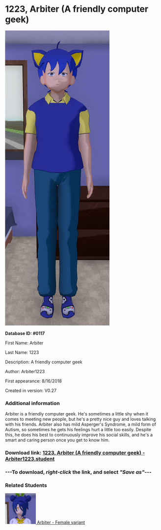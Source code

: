 # 1223, Arbiter (A friendly computer geek)

<img src="../../Files/Images/1223, Arbiter (A friendly computer geek).png" title="1223, Arbiter (A friendly computer geek) - Arbiter1223">

**Database ID: #0117**

First Name: Arbiter

Last Name: 1223

Description: A friendly computer geek

Author: Arbiter1223

First appearance: 8/16/2018

Created in version: V0.27

### Additional information

Arbiter is a friendly computer geek. He's sometimes a little shy when it comes to meeting new people, but he's a pretty nice guy and loves talking with his friends. Arbiter also has mild Asperger's Syndrome, a mild form of Autism, so sometimes he gets his feelings hurt a little too easily. Despite this, he does his best to continuously improve his social skills, and he's a smart and caring person once you get to know him.

### Download link: <a href="https://raw.githubusercontent.com/Arbiter1223/Daigaku-Gurashi-Custom-Students/master/Files/Student%20Files/1223%2C%20Arbiter%20(A%20friendly%20computer%20geek)%20-%20Arbiter1223.student">1223, Arbiter (A friendly computer geek) - Arbiter1223.student</a>

### ---**To download, _right-click_ the link, and select _"Save as"_**---

### Related Students

<a href="1223, Arbiter (A friendly lewd gamer girl).md"><img src="../../Files/Thumbs/1223, Arbiter (A friendly lewd gamer girl).png" height="100" width="100" title="1223, Arbiter (A friendly lewd gamer girl) - Emily, V1.00"></a><a href="1223, Arbiter (A friendly lewd gamer girl).md"> Arbiter - Female variant</a>

